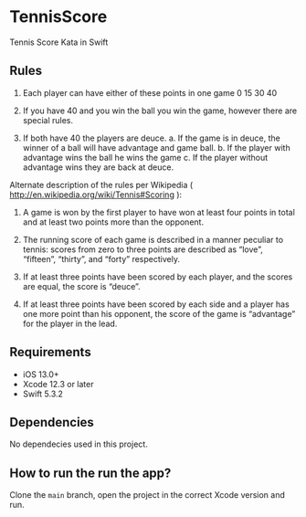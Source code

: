 # TennisScore
Tennis Score Kata in Swift

## Rules

1. Each player can have either of these points in one game 0 15 30 40

2. If you have 40 and you win the ball you win the game, however there are special rules.

3. If both have 40 the players are deuce. a. If the game is in deuce, the winner of a ball will have advantage and game ball. b. If the player with advantage wins the ball he wins the game c. If the player without advantage wins they are back at deuce.

Alternate description of the rules per Wikipedia ( http://en.wikipedia.org/wiki/Tennis#Scoring ):

1. A game is won by the first player to have won at least four points in total and at least two points more than the opponent.

2. The running score of each game is described in a manner peculiar to tennis: scores from zero to three points are described as “love”, “fifteen”, “thirty”, and “forty” respectively.

3. If at least three points have been scored by each player, and the scores are equal, the score is “deuce”.

4. If at least three points have been scored by each side and a player has one more point than his opponent, the score of the game is “advantage” for the player in the lead.

## Requirements

- iOS 13.0+
- Xcode 12.3 or later
- Swift 5.3.2

## Dependencies

No dependecies used in this project. 

## How to run the run the app?

Clone the `main` branch, open the project in the correct Xcode version and run.
